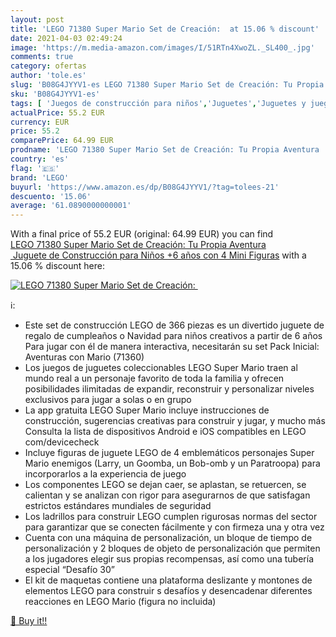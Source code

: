 ```yaml
---
layout: post
title: 'LEGO 71380 Super Mario Set de Creación:  at 15.06 % discount'
date: 2021-04-03 02:49:24
image: 'https://m.media-amazon.com/images/I/51RTn4XwoZL._SL400_.jpg'
comments: true
category: ofertas
author: 'tole.es'
slug: 'B08G4JYYV1-es LEGO 71380 Super Mario Set de Creación: Tu Propia Aventura...'
sku: 'B08G4JYYV1-es'
tags: [ 'Juegos de construcción para niños','Juguetes','Juguetes y juegos','lego', ]
actualPrice: 55.2 EUR
currency: EUR
price: 55.2
comparePrice: 64.99 EUR
prodname: 'LEGO 71380 Super Mario Set de Creación: Tu Propia Aventura  Juguete de Construcción para Niños +6 años con 4 Mini Figuras'
country: 'es'
flag: '🇪🇸'
brand: 'LEGO'
buyurl: 'https://www.amazon.es/dp/B08G4JYYV1/?tag=tolees-21'
descuento: '15.06'
average: '61.0890000000001'
---
```


With a final price of 55.2 EUR (original: 64.99 EUR) you can find [LEGO 71380 Super Mario Set de Creación: Tu Propia Aventura  Juguete de Construcción para Niños +6 años con 4 Mini Figuras](https://www.amazon.es/dp/B08G4JYYV1/?tag=tolees-21) with a  15.06 % discount here:

[![LEGO 71380 Super Mario Set de Creación: ](https://m.media-amazon.com/images/I/51RTn4XwoZL._SL400_.jpg)](https://www.amazon.es/dp/B08G4JYYV1/?tag=tolees-21)

ℹ️:

- Este set de construcción LEGO de 366 piezas es un divertido juguete de regalo de cumpleaños o Navidad para niños creativos a partir de 6 años Para jugar con él de manera interactiva, necesitarán su set Pack Inicial: Aventuras con Mario (71360)
- Los juegos de juguetes coleccionables LEGO Super Mario traen al mundo real a un personaje favorito de toda la familia y ofrecen posibilidades ilimitadas de expandir, reconstruir y personalizar niveles exclusivos para jugar a solas o en grupo
- La app gratuita LEGO Super Mario incluye instrucciones de construcción, sugerencias creativas para construir y jugar, y mucho más Consulta la lista de dispositivos Android e iOS compatibles en LEGO com/devicecheck
- Incluye figuras de juguete LEGO de 4 emblemáticos personajes Super Mario enemigos (Larry, un Goomba, un Bob-omb y un Paratroopa) para incorporarlos a la experiencia de juego
- Los componentes LEGO se dejan caer, se aplastan, se retuercen, se calientan y se analizan con rigor para asegurarnos de que satisfagan estrictos estándares mundiales de seguridad
- Los ladrillos para construir LEGO cumplen rigurosas normas del sector para garantizar que se conecten fácilmente y con firmeza una y otra vez
- Cuenta con una máquina de personalización, un bloque de tiempo de personalización y 2 bloques de objeto de personalización que permiten a los jugadores elegir sus propias recompensas, así como una tubería especial “Desafío 30”
- El kit de maquetas contiene una plataforma deslizante y montones de elementos LEGO para construir s desafíos y desencadenar diferentes reacciones en LEGO Mario (figura no incluida)

[🛒 Buy it!!](https://www.amazon.es/dp/B08G4JYYV1/?tag=tolees-21)
